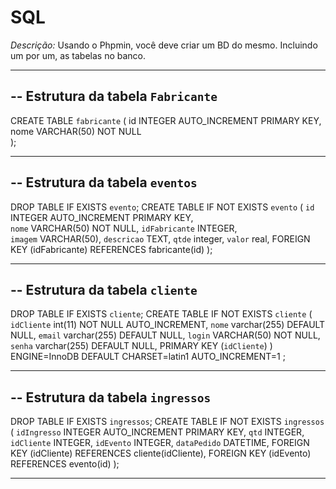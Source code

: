 # SQL

*Descrição:* Usando o Phpmin, você deve criar um BD do mesmo. Incluindo um por um, as tabelas no banco.


-- --------------------------------------------------------
--
   Estrutura da tabela `Fabricante`
--
CREATE TABLE `fabricante` (
    id INTEGER AUTO_INCREMENT PRIMARY KEY,  
    nome VARCHAR(50) NOT NULL   
);

- --------------------------------------------------------
--
   Estrutura da tabela `eventos`
--

DROP TABLE IF EXISTS `evento`;
CREATE TABLE IF NOT EXISTS `evento` (
    `id` INTEGER AUTO_INCREMENT PRIMARY KEY,  
    `nome` VARCHAR(50) NOT NULL, 
    `idFabricante` INTEGER,  
    `imagem` VARCHAR(50), 
    `descricao` TEXT, 
    `qtde` integer,
    `valor` real,
    FOREIGN KEY (idFabricante) REFERENCES fabricante(id) 
);

-- --------------------------------------------------------
--
   Estrutura da tabela `cliente`
--

DROP TABLE IF EXISTS `cliente`;
CREATE TABLE IF NOT EXISTS `cliente` (
    `idCliente` int(11) NOT NULL AUTO_INCREMENT,
    `nome` varchar(255) DEFAULT NULL,
    `email` varchar(255) DEFAULT NULL,
    `login` VARCHAR(50) NOT NULL,
    `senha` varchar(255) DEFAULT NULL,
    PRIMARY KEY (`idCliente`)
) ENGINE=InnoDB DEFAULT CHARSET=latin1 AUTO_INCREMENT=1 ;

-------------------------------------------------------------

--
   Estrutura da tabela `ingressos`
--

DROP TABLE IF EXISTS `ingressos`;
CREATE TABLE IF NOT EXISTS `ingressos` (
    `idIngresso` INTEGER AUTO_INCREMENT PRIMARY KEY,
    `qtd` INTEGER, 
    `idCliente` INTEGER,
    `idEvento` INTEGER,
    `dataPedido` DATETIME,
    FOREIGN KEY (idCliente) REFERENCES cliente(idCliente),
    FOREIGN KEY (idEvento) REFERENCES evento(id)
);

---------------------------------------------------------------





